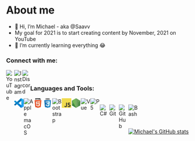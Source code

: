 # About me

- 👋 Hi, I’m Michael - aka @Saavv
- My goal for 2021 is to start creating content by November, 2021 on YouTube
- 🌱 I’m currently learning everything 😂
  <!-- - 👀 I’m interested in ... -->
  <!-- - 💞️ I’m looking to collaborate on ... -->
  <!-- - 📫 How to reach me ... -->

### Connect with me:

[<img align="left" alt="YouTube" width="22px" src="https://user-images.githubusercontent.com/40189403/139202889-1ef81c4b-4754-42b0-92c1-46ebc81c93bf.png" />][YouTube]
[<img align="left" alt="Instagram" width="22px" src="https://user-images.githubusercontent.com/40189403/139203102-f6cef8c4-ddb7-4e0c-9429-af4188af971a.png" />][Instagram]
[<img align="left" alt="Discord" width="22px" src="https://user-images.githubusercontent.com/40189403/139208883-a661c4ed-7018-4615-9ece-012fa8a343a2.png" />][Discord]

<br>

### Languages and Tools:

<img align="left" alt="Visual Studio Code" title="Visual Studio Code" width="26px" src="https://raw.githubusercontent.com/github/explore/80688e429a7d4ef2fca1e82350fe8e3517d3494d/topics/visual-studio-code/visual-studio-code.png" />
<img align="left" alt="Apple macOS" title="Apple macOS" width="26px" src="https://user-images.githubusercontent.com/40189403/139187464-2c35fa09-c1fb-41f0-967f-6cd5ba706782.png" />
<img align="left" alt="HTML5" title="HTML5" width="26px" src="https://raw.githubusercontent.com/github/explore/80688e429a7d4ef2fca1e82350fe8e3517d3494d/topics/html/html.png" />
<img align="left" alt="CSS3" title="CSS3" width="26px" src="https://raw.githubusercontent.com/github/explore/80688e429a7d4ef2fca1e82350fe8e3517d3494d/topics/css/css.png" />
<img align="left" alt="Bootstrap" title="Bootstrap 4" width="26px" src="https://user-images.githubusercontent.com/40189403/139141808-699b4f7c-0367-4fca-9573-ed47178637ac.png" />
<img align="left" alt="JavaScript" title="JavaScript" width="26px" src="https://raw.githubusercontent.com/github/explore/80688e429a7d4ef2fca1e82350fe8e3517d3494d/topics/javascript/javascript.png" />
<img align="left" alt="Node.js" title="Node.JS" width="26px" src="https://raw.githubusercontent.com/github/explore/80688e429a7d4ef2fca1e82350fe8e3517d3494d/topics/nodejs/nodejs.png" />
<img align="left" alt="Vue" width="26px" title="Vue.js" src="https://user-images.githubusercontent.com/40189403/139140904-a61937f4-049a-410a-b8ce-feff9044e485.png" />
<img align="left" alt="P5" width="26px" title="P5.js" src="https://user-images.githubusercontent.com/40189403/139138195-54d7b428-6657-4b34-906c-ada118483707.png" />

<br>
<img align="left" alt="C#" width="26px" title="C#" src="https://user-images.githubusercontent.com/40189403/139138501-9944fc1e-8c48-4c1b-a10b-966fe19b42fc.png" />
<img align="left" alt="Git" width="26px" title="git" src="https://user-images.githubusercontent.com/40189403/139186391-b1ac9978-f34a-4bed-8aca-20a0936cc93b.png" />
<img align="left" alt="GitHub" width="26px" title="GitHub" src="https://user-images.githubusercontent.com/40189403/139186541-4f2e8aea-46f8-459f-9c5c-bf7aa7e012c1.png" />
<img align="left" alt="Bash" width="26px" title="BASH" src="https://user-images.githubusercontent.com/40189403/139186934-1100d85b-ddfe-4861-94aa-990be1003186.png" />

<br>
<br>
<br>

[![Michael's GitHub stats](https://github-readme-stats.vercel.app/api?username=Saavv)](https://github.com/anuraghazra/github-readme-stats)

[Instagram]: https://www.instagram.com/saavvsmith/
[YouTube]: https://www.youtube.com/channel/UCGn4EWlzVdAuFpJ8Q_6VNqg
[Discord]: https://discordapp.com/users/763824846219247636/


